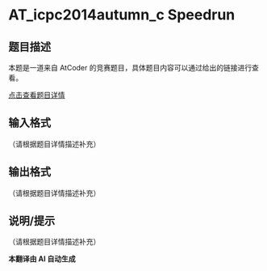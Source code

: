 # AT_icpc2014autumn_c Speedrun

## 题目描述

本题是一道来自 AtCoder 的竞赛题目，具体题目内容可以通过给出的链接进行查看。

[点击查看题目详情](https://atcoder.jp/contests/jag2014autumn/tasks/icpc2014autumn_c)

## 输入格式

（请根据题目详情描述补充）

## 输出格式

（请根据题目详情描述补充）

## 说明/提示

（请根据题目详情描述补充）

 **本翻译由 AI 自动生成**